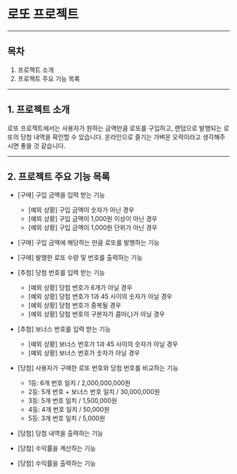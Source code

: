 # 로또 프로젝트

---

## 목차
1. 프로젝트 소개
2. 프로젝트 주요 기능 목록

---

## 1. 프로젝트 소개
로또 프로젝트에서는 사용자가 원하는 금액만큼 로또를 구입하고, 랜덤으로 발행되는 로또의 당첨 내역을 확인할 수 있습니다.
온라인으로 즐기는 가벼운 오락이라고 생각해주시면 좋을 것 같습니다.

---

## 2. 프로젝트 주요 기능 목록
- [구매] 구입 금액을 입력 받는 기능
  * [예외 상황] 구입 금액이 숫자가 아닌 경우
  * [예외 상황] 구입 금액이 1,000원 이상이 아닌 경우
  * [예외 상황] 구입 금액이 1,000원 단위가 아닌 경우


- [구매] 구입 금액에 해당하는 만큼 로또를 발행하는 기능


- [구매] 발행한 로또 수량 및 번호를 출력하는 기능


- [추첨] 당첨 번호를 입력 받는 기능
  * [예외 상황] 당첨 번호가 6개가 아닐 경우
  * [예외 상황] 당첨 번호가 1과 45 사이의 숫자가 아닐 경우
  * [예외 상황] 당첨 번호가 중복될 경우
  * [예외 상황] 당첨 번호의 구분자가 콤마(,)가 아닐 경우


- [추첨] 보너스 번호를 입력 받는 기능
  * [예외 상황] 보너스 번호가 1과 45 사이의 숫자가 아닐 경우
  * [예외 상황] 보너스 번호가 숫자가 아닐 경우


- [당첨] 사용자가 구매한 로또 번호와 당첨 번호를 비교하는 기능
  * 1등: 6개 번호 일치 / 2,000,000,000원 
  * 2등: 5개 번호 + 보너스 번호 일치 / 30,000,000원 
  * 3등: 5개 번호 일치 / 1,500,000원 
  * 4등: 4개 번호 일치 / 50,000원 
  * 5등: 3개 번호 일치 / 5,000원


- [당첨] 당첨 내역을 출력하는 기능


- [당첨] 수익률을 계산하는 기능


- [당첨] 수익률을 출력하는 기능
